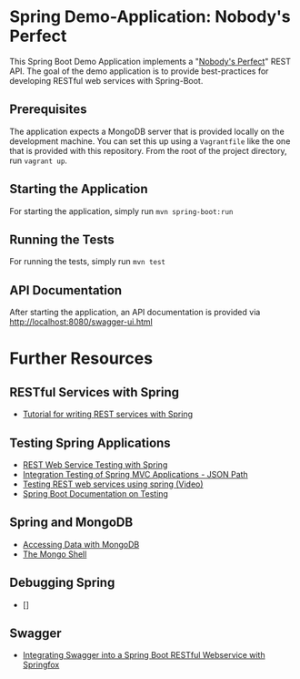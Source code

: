 Spring Demo-Application: Nobody's Perfect
=========================================

This Spring Boot Demo Application implements a "[Nobody's Perfect](https://www.ravensburger.de/shop/spiele/erwachsenenspiele/nobody-is-perfect-27225/index.html)" REST API. The goal of the demo application is to provide best-practices for developing RESTful web services with Spring-Boot.



Prerequisites
-------------

The application expects a MongoDB server that is provided locally on the development machine. You can set this up using a `Vagrantfile` like the one that is provided with this repository. From the root of the project directory, run `vagrant up`.




Starting the Application
------------------------

For starting the application, simply run `mvn spring-boot:run`



Running the Tests
-----------------

For running the tests, simply run `mvn test`



API Documentation
-----------------

After starting the application, an API documentation is provided via [http://localhost:8080/swagger-ui.html](http://localhost:8080/swagger-ui.html)



Further Resources
=================

RESTful Services with Spring
----------------------------

* [Tutorial for writing REST services with Spring](https://spring.io/guides/tutorials/bookmarks/)



Testing Spring Applications
---------------------------

* [REST Web Service Testing with Spring](http://blog.zenika.com/2013/01/15/rest-web-services-testing-with-spring-mvc/)
* [Integration Testing of Spring MVC Applications - JSON Path](http://www.petrikainulainen.net/programming/spring-framework/integration-testing-of-spring-mvc-applications-write-clean-assertions-with-jsonpath/)
* [Testing REST web services using spring (Video)](http://www.leveluplunch.com/java/tutorials/030-testing-spring-rest-webservice-controllers/)
* [Spring Boot Documentation on Testing](https://docs.spring.io/spring-boot/docs/current/reference/html/boot-features-testing.html)



Spring and MongoDB
------------------

* [Accessing Data with MongoDB](https://spring.io/guides/gs/accessing-data-mongodb/)
* [The Mongo Shell](https://docs.mongodb.org/manual/mongo/)



Debugging Spring
----------------

* []



Swagger
-------

* [Integrating Swagger into a Spring Boot RESTful Webservice with Springfox](http://www.hascode.com/2015/07/integrating-swagger-into-a-spring-boot-restful-webservice-with-springfox/)
